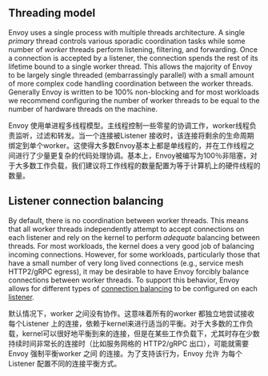 ## Threading model

Envoy uses a single process with multiple threads architecture. A single *primary* thread controls various sporadic coordination tasks while some number of *worker* threads perform listening, filtering, and forwarding. Once a connection is accepted by a listener, the connection spends the rest of its lifetime bound to a single worker thread. This allows the majority of Envoy to be largely single threaded (embarrassingly parallel) with a small amount of more complex code handling coordination between the worker threads. Generally Envoy is written to be 100% non-blocking and for most workloads we recommend configuring the number of worker threads to be equal to the number of hardware threads on the machine.

Envoy 使用单进程多线程模型。主线程控制一些零星的协调工作，worker线程负责监听，过滤和转发。当一个连接被Listener 接收时，该连接将剩余的生命周期绑定到单个worker。这使得大多数Envoy基本上都是单线程的，并在工作线程之间进行了少量更复杂的代码处理协调。基本上，Envoy被编写为100％非阻塞，对于大多数工作负载，我们建议将工作线程的数量配置为等于计算机上的硬件线程的数量。

## Listener connection balancing

By default, there is no coordination between worker threads. This means that all worker threads independently attempt to accept connections on each listener and rely on the kernel to perform *adequate* balancing between threads. For most workloads, the kernel does a very good job of balancing incoming connections. However, for some workloads, particularly those that have a small number of very long lived connections (e.g., service mesh HTTP2/gRPC egress), it may be desirable to have Envoy forcibly balance connections between worker threads. To support this behavior, Envoy allows for different types of [connection balancing](https://www.envoyproxy.io/docs/envoy/latest/api-v3/config/listener/v3/listener.proto#envoy-v3-api-field-config-listener-v3-listener-connection-balance-config) to be configured on each [listener](https://www.envoyproxy.io/docs/envoy/latest/intro/arch_overview/listeners/listeners#arch-overview-listeners).

默认情况下，worker 之间没有协作。这意味着所有的worker 都独立地尝试接收每个Listener 上的连接，依赖于kernel来进行适当的平衡。对于大多数的工作负载，kernel可以很好地平衡到来的连接，但是在某些工作负载下，尤其时存在少数持续时间非常长的连接时（比如服务网格的 HTTP2/gRPC 出口），可能就需要Envoy 强制平衡worker 之间 的连接。为了支持该行为，Envoy 允许 为每个 Listener 配置不同的连接平衡方式。 